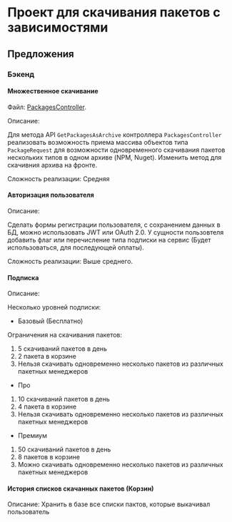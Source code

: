 # Проект для скачивания пакетов с зависимостями

## Предложения

### Бэкенд 

#### Множественное скачивание

Файл: [PackagesController](./Backend/PackageDownloader.API/Controllers/PackagesController.cs).

Описание:

 Для метода API `GetPackagesAsArchive` контроллера `PackagesController` реализовать возможность приема массива объектов типа `PackageRequest` для возможности одновременного скачивания пакетов нескольких типов в одном архиве (NPM, Nuget). Изменить метод для скачивния архива на фронте.

 Сложность реализации: Средняя

#### Авторизация пользователя

Описание:

Сделать формы регистрации пользователя, с сохранением данных в БД, можно использовать JWT или OAuth 2.0.
У сущности пользовтеля  добавить флаг или перечисление типа  подписки на сервис (Будет использоваться, для последующей оплаты).

Сложность реализации: Выше среднего.

#### Подписка

Описание:

Несколько уровней подписки:
* Базовый (Бесплатно)

Ограничения на скачивания пакетов:
1. 5 скачиваний пакетов в день
2. 2 пакета в корзине
3. Нельзя скачивать одновременно несколько пакетов  из различных пакетных менеджеров

* Про
1. 10 скачиваний пакетов в день
2. 4 пакета в корзине
3. Нельзя скачивать одновременно несколько пакетов  из различных пакетных менеджеров


* Премиум 
1. 50 скачиваний пакетов в день
2. 8 пакетов в корзине
3. Можно скачивать одновременно несколько пакетов  из различных пакетных менеджеров


#### История списков скачанных пакетов (Корзин) 
Описание:
Хранить в базе все списки пактов, которые выкачивал пользователь


